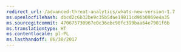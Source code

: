 ```yaml
---
redirect_url: /advanced-threat-analytics/whats-new-version-1.7
ms.openlocfilehash: dbcd2c6b32be9c35b5dae19811cd96b0869e4a35
ms.sourcegitcommit: 470675730967e0c36ebc90fc399baa64e7901f6b
ms.translationtype: HT
ms.contentlocale: pl-PL
ms.lasthandoff: 06/30/2017
---
```

